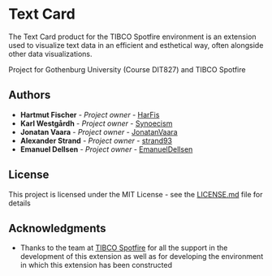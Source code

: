 # Text Card

The Text Card product for the TIBCO Spotfire environment is an extension used to visualize text data in an efficient and esthetical way, often alongside other data visualizations. 

Project for Gothenburg University (Course DIT827) and TIBCO Spotfire

## Authors

-   **Hartmut Fischer** - _Project owner_ - [HarFis](https://github.com/HarFis)
-   **Karl Westgårdh** - _Project owner_ - [Synoecism](https://github.com/Synoecism)
-   **Jonatan Vaara** - _Project owner_ - [JonatanVaara](https://github.com/JonatanVaara)
-   **Alexander Strand** - _Project owner_ - [strand93](https://github.com/strand93)
-   **Emanuel Dellsen** - _Project owner_ - [EmanuelDellsen](https://github.com/EmanuelDellsen)

## License

This project is licensed under the MIT License - see the [LICENSE.md](LICENSE.md) file for details

## Acknowledgments

- Thanks to the team at [TIBCO Spotfire](https://www.tibco.com/products/tibco-spotfire) for all the support in the development of this extension as well as for developing the environment in which this extension has been constructed
